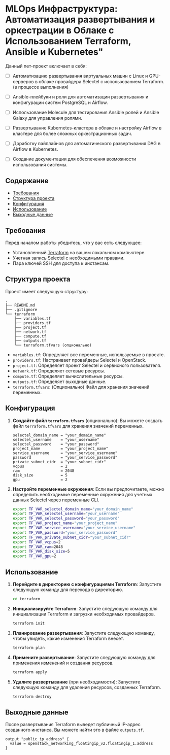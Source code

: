 # MLOps Инфраструктура: Автоматизация развертывания и оркестрации в Облаке с Использованием Terraform, Ansible и Kubernetes"

Данный пет-проект включает в себя:

- [ ] Автоматизацию развертывания виртуальных машин с Linux и GPU-серверов в облаке провайдера Selectel с использованием Terraform. (в процессе выполнения)

- [ ] Ansible-плейбуки и роли для автоматизации развертывания и конфигурации систем PostgreSQL и Airflow.

- [ ] Использование Molecule для тестирования Ansible ролей и Ansible Galaxy для управления ролями.

- [ ] Развертывание Kubernetes-кластера в облаке и настройку Airflow в кластере для более сложных оркестрационных задач.

- [ ] Доработку пайплайнов для автоматического развертывания DAG в Airflow в Kubernetes.

- [ ] Создание документации для обеспечения возможности использования системы.

## Содержание

- [Требования](#требования)
- [Структура проекта](#структура-проекта)
- [Конфигурация](#конфигурация)
- [Использование](#использование)
- [Выходные данные](#выходные-данные)

## Требования

Перед началом работы убедитесь, что у вас есть следующее:

- Установленный [Terraform](https://www.terraform.io/downloads.html) на вашем локальном компьютере.
- Учетная запись Selectel с необходимыми правами.
- Пара ключей SSH для доступа к инстансам.

## Структура проекта

Проект имеет следующую структуру:

```
.
├── README.md
├── .gitignore
└── terraform
    ├── variables.tf
    ├── providers.tf
    ├── project.tf
    ├── network.tf
    ├── compute.tf
    ├── outputs.tf
    └── terraform.tfvars (опционально)
```
- `variables.tf`: Определяет все переменные, используемые в проекте.
- `providers.tf`: Настраивает провайдеры Selectel и OpenStack.
- `project.tf`: Определяет проект Selectel и сервисного пользователя.
- `network.tf`: Определяет сетевые ресурсы.
- `compute.tf`: Определяет вычислительные ресурсы.
- `outputs.tf`: Определяет выходные данные.
- `terraform.tfvars`: (Опционально) Файл для хранения значений переменных.

## Конфигурация

1. **Создайте файл `terraform.tfvars`** (опционально):
   Вы можете создать файл `terraform.tfvars` для хранения значений переменных.

   ```
   selectel_domain_name = "your_domain_name"
   selectel_username    = "your_username"
   selectel_password    = "your_password"
   project_name         = "your_project_name"
   service_username     = "your_service_username"
   password             = "your_service_password"
   private_subnet_cidr  = "your_subnet_cidr"
   vcpus                = 2
   ram                  = 2048
   disk_size            = 5
   gpu                  = 2
   ```

2. **Настройте переменные окружения**:
   Если вы предпочитаете, можно определить необходимые переменные окружения для учетных данных Selectel через переменные CLI.

   ```sh
   export TF_VAR_selectel_domain_name="your_domain_name"
   export TF_VAR_selectel_username="your_username"
   export TF_VAR_selectel_password="your_password"
   export TF_VAR_project_name="your_project_name"
   export TF_VAR_service_username="your_service_username"
   export TF_VAR_password="your_service_password"
   export TF_VAR_private_subnet_cidr="your_subnet_cidr"
   export TF_VAR_vcpus=2
   export TF_VAR_ram=2048
   export TF_VAR_disk_size=5
   export TF_VAR_gpu=2
   ```

## Использование

1. **Перейдите в директорию с конфигурациями Terraform**:
   Запустите следующую команду для перехода в директорию.

   ```sh
   cd terraform
   ```

2. **Инициализируйте Terraform**:
   Запустите следующую команду для инициализации Terraform и загрузки необходимых провайдеров.

   ```sh
   terraform init
   ```

3. **Планирование развертывания**:
   Запустите следующую команду, чтобы увидеть, какие изменения Terraform внесет.

   ```sh
   terraform plan
   ```

4. **Примените развертывание**:
   Запустите следующую команду для применения изменений и создания ресурсов.

   ```sh
   terraform apply
   ```

5. **Удалите развертывание** (при необходимости):
   Запустите следующую команду для удаления ресурсов, созданных Terraform.

   ```sh
   terraform destroy
   ```

## Выходные данные

После развертывания Terraform выведет публичный IP-адрес созданного инстанса. Вы можете найти это в файле `outputs.tf`.

```hcl
output "public_ip_address" {
  value = openstack_networking_floatingip_v2.floatingip_1.address
}
```
